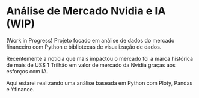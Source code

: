# Análise de Mercado Nvidia e IA (WIP)
(Work in Progress) Projeto focado em análise de dados do mercado financeiro com Python e bibliotecas de visualização de dados.

Recentemente a notícia que mais impactou o mercado foi a marca histórica de mais de US$ 1 Trilhão em valor de mercado da Nvidia graças aos esforços com IA.

Aqui estarei realizando uma análise baseada em Python com Ploty, Pandas e Yfinance.
